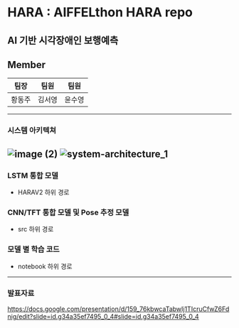 # HARA : AIFFELthon HARA repo
## AI 기반 시각장애인 보행예측  
## Member
|팀장|팀원|팀원|  
|:----:|:---:|:-----:|  
|황동주|김서영|윤수영|  
---
### 시스템 아키텍쳐
![image (2)](https://github.com/user-attachments/assets/22ccb849-d84b-45f6-b0c2-0c4b2152d5ab)
![system-architecture_1](https://github.com/user-attachments/assets/e0417c06-641e-4090-b5d5-3c6f85f069ea)
---
### LSTM 통합 모델
- HARAV2 하위 경로

### CNN/TFT 통합 모델 및 Pose 추정 모델
- src 하위 경로

### 모델 별 학습 코드
- notebook 하위 경로
---
### 발표자료
https://docs.google.com/presentation/d/159_76kbwcaTabwIj1TIcruCfwZ6Fdnig/edit?slide=id.g34a35ef7495_0_4#slide=id.g34a35ef7495_0_4
